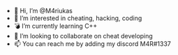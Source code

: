 - 👋 Hi, I’m @M4riukas
- 👀 I’m interested in cheating, hacking, coding
- 💣 I’m currently learning C++
- 🧭 I’m looking to collaborate on cheat developing
- 📫 You can reach me by adding my discord M4R#1337

<!---
M4riukas/M4riukas is a ✨ special ✨ repository because its `README.md` (this file) appears on your GitHub profile.
You can click the Preview link to take a look at your changes.
--->
